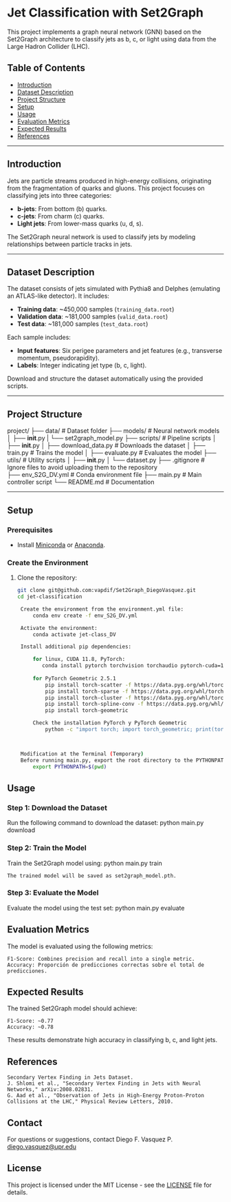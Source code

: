 # Jet Classification with Set2Graph

This project implements a graph neural network (GNN) based on the Set2Graph architecture to classify jets as b, c, or light using data from the Large Hadron Collider (LHC).

## Table of Contents
- [Introduction](#introduction)
- [Dataset Description](#dataset-description)
- [Project Structure](#project-structure)
- [Setup](#setup)
- [Usage](#usage)
- [Evaluation Metrics](#evaluation-metrics)
- [Expected Results](#expected-results)
- [References](#references)

---

## Introduction
Jets are particle streams produced in high-energy collisions, originating from the fragmentation of quarks and gluons. This project focuses on classifying jets into three categories:
- **b-jets**: From bottom (b) quarks.
- **c-jets**: From charm (c) quarks.
- **Light jets**: From lower-mass quarks (u, d, s).

The Set2Graph neural network is used to classify jets by modeling relationships between particle tracks in jets.

---

## Dataset Description
The dataset consists of jets simulated with Pythia8 and Delphes (emulating an ATLAS-like detector). It includes:
- **Training data**: ~450,000 samples (`training_data.root`)
- **Validation data**: ~181,000 samples (`valid_data.root`)
- **Test data**: ~181,000 samples (`test_data.root`)

Each sample includes:
- **Input features**: Six perigee parameters and jet features (e.g., transverse momentum, pseudorapidity).
- **Labels**: Integer indicating jet type (b, c, light).

Download and structure the dataset automatically using the provided scripts.

---

## Project Structure

project/ 
├── data/                   # Dataset folder 
├── models/                 # Neural network models 
│   ├── __init__.py
|   └── set2graph_model.py 
├── scripts/                # Pipeline scripts 
│   ├── __init__.py
│   ├── download_data.py    # Downloads the dataset 
│   ├── train.py            # Trains the model 
│   ├── evaluate.py         # Evaluates the model 
├── utils/                  # Utility scripts 
│   ├── __init__.py
│   └── dataset.py 
├── .gitignore              # Ignore files to avoid uploading them to the repository               
├── env_S2G_DV.yml          # Conda environment file 
├── main.py                 # Main controller script 
└── README.md               # Documentation




---

## Setup

### Prerequisites
- Install [Miniconda](https://docs.conda.io/en/latest/miniconda.html) or [Anaconda](https://www.anaconda.com/).

### Create the Environment
1. Clone the repository:
   ```bash
   git clone git@github.com:vapdif/Set2Graph_DiegoVasquez.git
   cd jet-classification

    Create the environment from the environment.yml file:
        conda env create -f env_S2G_DV.yml

    Activate the environment:
        conda activate jet-class_DV

    Install additional pip dependencies:

        for linux, CUDA 11.8, PyTorch:
           conda install pytorch torchvision torchaudio pytorch-cuda=11.8 -c pytorch -c nvidia
        
        for PyTorch Geometric 2.5.1
            pip install torch-scatter -f https://data.pyg.org/whl/torch-2.5.1+cu118.html
            pip install torch-sparse -f https://data.pyg.org/whl/torch-2.5.1+cu118.html
            pip install torch-cluster -f https://data.pyg.org/whl/torch-2.5.1+cu118.html
            pip install torch-spline-conv -f https://data.pyg.org/whl/torch-2.5.1+cu118.html
            pip install torch-geometric

        Check the installation PyTorch y PyTorch Geometric 
            python -c "import torch; import torch_geometric; print(torch.__version__, torch_geometric.__version__)"



    Modification at the Terminal (Temporary)
    Before running main.py, export the root directory to the PYTHONPATH:
        export PYTHONPATH=$(pwd)

## Usage

### Step 1: Download the Dataset

Run the following command to download the dataset:
    python main.py download

### Step 2: Train the Model

Train the Set2Graph model using:
    python main.py train
    
    The trained model will be saved as set2graph_model.pth.

### Step 3: Evaluate the Model

Evaluate the model using the test set:
    python main.py evaluate

## Evaluation Metrics

The model is evaluated using the following metrics:

    F1-Score: Combines precision and recall into a single metric.
    Accuracy: Proporción de predicciones correctas sobre el total de predicciones.

## Expected Results

The trained Set2Graph model should achieve:

    F1-Score: ~0.77
    Accuracy: ~0.78

These results demonstrate high accuracy in classifying b, c, and light jets.

## References

    Secondary Vertex Finding in Jets Dataset.
    J. Shlomi et al., "Secondary Vertex Finding in Jets with Neural Networks," arXiv:2008.02831.
    G. Aad et al., "Observation of Jets in High-Energy Proton-Proton Collisions at the LHC," Physical Review Letters, 2010.

## Contact

For questions or suggestions, contact Diego F. Vasquez P. 
    diego.vasquez@upr.edu



## License

This project is licensed under the MIT License - see the [LICENSE](LICENSE) file for details.
